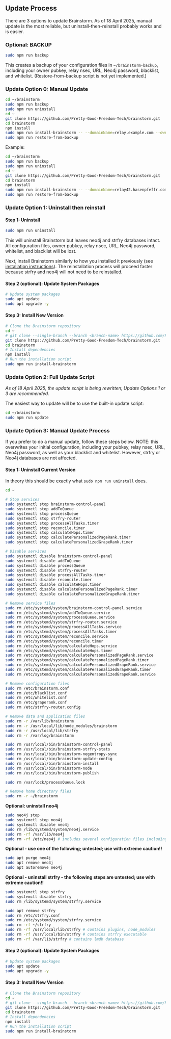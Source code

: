 ## Update Process

There are 3 options to update Brainstorm. As of 18 April 2025, manual update is the most reliable, but uninstall-then-reinstall probably works and is easier.

### Optional: BACKUP

```bash
sudo npm run backup
```

This creates a backup of your configuration files in `~/brainstorm-backup`, including your owner pubkey, relay nsec, URL, Neo4j password, blacklist, and whitelist. (Restore-from-backup script is not yet implemented.)

### Update Option 0: Manual Update

```bash
cd ~/brainstorm
sudo npm run backup
sudo npm run uninstall
cd ~
git clone https://github.com/Pretty-Good-Freedom-Tech/brainstorm.git
cd brainstorm
npm install
sudo npm run install-brainstorm -- --domainName=relay.example.com --ownerPubkey=your-key --neo4jPassword=secure123
sudo npm run restore-from-backup
```

Example: 

```bash
cd ~/brainstorm
sudo npm run backup
sudo npm run uninstall
cd ~
git clone https://github.com/Pretty-Good-Freedom-Tech/brainstorm.git
cd brainstorm
npm install
sudo npm run install-brainstorm -- --domainName=relay42.hasenpfeffr.com --ownerPubkey=e5272de914bd301755c439b88e6959a43c9d2664831f093c51e9c799a16a102f --neo4jPassword=neo4jneo4j
sudo npm run restore-from-backup
```

### Update Option 1: Uninstall then reinstall


#### Step 1: Uninstall

```bash
sudo npm run uninstall
```

This will uninstall Brainstorm but leaves neo4j and strfry databases intact. All configuration files, owner pubkey, relay nsec, URL, Neo4j password, whitelist, and blacklist will be lost. 

Next, install Brainstorm similarly to how you installed it previously (see [installation instructions](INSTALLATION_INSTRUCTIONS.md)). The reinstallation process will proceed faster because strfry and neo4j will not need to be reinstalled.

#### Step 2 (optional): Update System Packages

```bash
# Update system packages
sudo apt update
sudo apt upgrade -y
```

#### Step 3: Install New Version

```bash
# Clone the Brainstorm repository
cd ~
# git clone --single-branch --branch <branch-name> https://github.com/Pretty-Good-Freedom-Tech/brainstorm.git
git clone https://github.com/Pretty-Good-Freedom-Tech/brainstorm.git
cd brainstorm
# Install dependencies
npm install
# Run the installation script
sudo npm run install-brainstorm
```

### Update Option 2: Full Update Script

_As of 18 April 2025, the update script is being rewritten; Update Options 1 or 3 are recommended._

The easiest way to update will be to use the built-in update script:

```bash
cd ~/brainstorm
sudo npm run update
```

### Update Option 3: Manual Update Process

If you prefer to do a manual update, follow these steps below. NOTE: this overwrites your initial configuration, including your pubkey, relay nsec, URL, Neo4j password, as well as your blacklist and whitelist. However, strfry or Neo4j databases are not affected.

#### Step 1: Uninstall Current Version

In theory this should be exactly what `sudo npm run uninstall` does.

```bash
cd ~

# Stop services
sudo systemctl stop brainstorm-control-panel
sudo systemctl stop addToQueue
sudo systemctl stop processQueue
sudo systemctl stop strfry-router
sudo systemctl stop processAllTasks.timer
sudo systemctl stop reconcile.timer
sudo systemctl stop calculateHops.timer
sudo systemctl stop calculatePersonalizedPageRank.timer
sudo systemctl stop calculatePersonalizedGrapeRank.timer

# Disable services
sudo systemctl disable brainstorm-control-panel
sudo systemctl disable addToQueue
sudo systemctl disable processQueue
sudo systemctl disable strfry-router
sudo systemctl disable processAllTasks.timer
sudo systemctl disable reconcile.timer
sudo systemctl disable calculateHops.timer
sudo systemctl disable calculatePersonalizedPageRank.timer
sudo systemctl disable calculatePersonalizedGrapeRank.timer

# Remove service files
sudo rm /etc/systemd/system/brainstorm-control-panel.service
sudo rm /etc/systemd/system/addToQueue.service
sudo rm /etc/systemd/system/processQueue.service
sudo rm /etc/systemd/system/strfry-router.service
sudo rm /etc/systemd/system/processAllTasks.service
sudo rm /etc/systemd/system/processAllTasks.timer
sudo rm /etc/systemd/system/reconcile.service
sudo rm /etc/systemd/system/reconcile.timer
sudo rm /etc/systemd/system/calculateHops.service
sudo rm /etc/systemd/system/calculateHops.timer
sudo rm /etc/systemd/system/calculatePersonalizedPageRank.service
sudo rm /etc/systemd/system/calculatePersonalizedPageRank.timer
sudo rm /etc/systemd/system/calculatePersonalizedGrapeRank.service
sudo rm /etc/systemd/system/calculatePersonalizedGrapeRank.timer
sudo rm /etc/systemd/system/calculatePersonalizedGrapeRank.service
```

```bash
# Remove configuration files
sudo rm /etc/brainstorm.conf
sudo rm /etc/blacklist.conf
sudo rm /etc/whitelist.conf
sudo rm /etc/graperank.conf
sudo rm /etc/strfry-router.config

# Remove data and application files
sudo rm -r /var/lib/brainstorm
sudo rm -r /usr/local/lib/node_modules/brainstorm
sudo rm -r /usr/local/lib/strfry
sudo rm -r /var/log/brainstorm

sudo rm /usr/local/bin/brainstorm-control-panel
sudo rm /usr/local/bin/brainstorm-strfry-stats
sudo rm /usr/local/bin/brainstorm-negentropy-sync
sudo rm /usr/local/bin/brainstorm-update-config
sudo rm /usr/local/bin/brainstorm-install
sudo rm /usr/local/bin/brainstorm-node
sudo rm /usr/local/bin/brainstorm-publish

sudo rm /var/lock/processQueue.lock

# Remove home directory files
sudo rm -r ~/brainstorm
```

**Optional: uninstall neo4j**

```bash
sudo neo4j stop
sudo systemctl stop neo4j
sudo systemctl disable neo4j
sudo rm /lib/systemd/system/neo4j.service
sudo rm -rf /var/lib/neo4j
sudo rm -rf /etc/neo4j # includes several configuration files including neo4j.conf
```

**Optional - use one of the following; untested; use with extreme caution!!**

```bash
sudo apt purge neo4j 
sudo apt remove neo4j
sudo apt autoremove neo4j
```

**Optional - uninstall strfry - the following steps are untested; use with extreme caution!!**

```bash
sudo systemctl stop strfry
sudo systemctl disable strfry
sudo rm /lib/systemd/system/strfry.service

sudo apt remove strfry
sudo rm /etc/strfry.conf
sudo rm /etc/systemd/system/strfry.service
sudo rm -rf ~/strfry
sudo rm -rf /usr/local/lib/strfry # contains plugins, node_modules
sudo rm -rf /usr/local/bin/strfry # contains strfry executable
sudo rm -rf /var/lib/strfry # contains lmdb database
```

#### Step 2 (optional): Update System Packages

```bash
# Update system packages
sudo apt update
sudo apt upgrade -y
```

#### Step 3: Install New Version

```bash
# Clone the Brainstorm repository
cd ~
# git clone --single-branch --branch <branch-name> https://github.com/Pretty-Good-Freedom-Tech/brainstorm.git
git clone https://github.com/Pretty-Good-Freedom-Tech/brainstorm.git
cd brainstorm
# Install dependencies
npm install
# Run the installation script
sudo npm run install-brainstorm
```